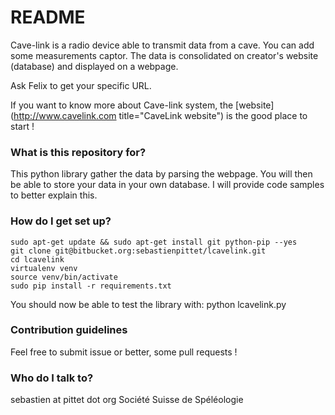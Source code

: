 # README #

Cave-link is a radio device able to transmit data from a cave. You can add some measurements captor.
The data is consolidated on creator's website (database) and displayed on a webpage.

Ask Felix to get your specific URL.

If you want to know more about Cave-link system, the [website](http://www.cavelink.com title="CaveLink website") is the good place to start !

### What is this repository for? ###

This python library gather the data by parsing the webpage. You will then be able to store your data in your own database.
I will provide code samples to better explain this.

### How do I get set up? ###

    sudo apt-get update && sudo apt-get install git python-pip --yes
    git clone git@bitbucket.org:sebastienpittet/lcavelink.git
    cd lcavelink
    virtualenv venv
    source venv/bin/activate
    sudo pip install -r requirements.txt

You should now be able to test the library with:
    python lcavelink.py

### Contribution guidelines ###

Feel free to submit issue or better, some pull requests !

### Who do I talk to? ###

sebastien at pittet dot org
Société Suisse de Spéléologie
